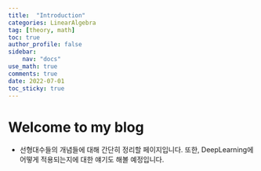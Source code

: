 ```yaml
---
title:  "Introduction"
categories: LinearAlgebra
tag: [theory, math]
toc: true
author_profile: false
sidebar:
    nav: "docs"
use_math: true
comments: true
date: 2022-07-01
toc_sticky: true
---
```


# Welcome to my blog

- 선형대수들의 개념들에 대해 간단히 정리할 페이지입니다. 또한, DeepLearning에 어떻게 적용되는지에 대한 얘기도 해볼 예정입니다.
